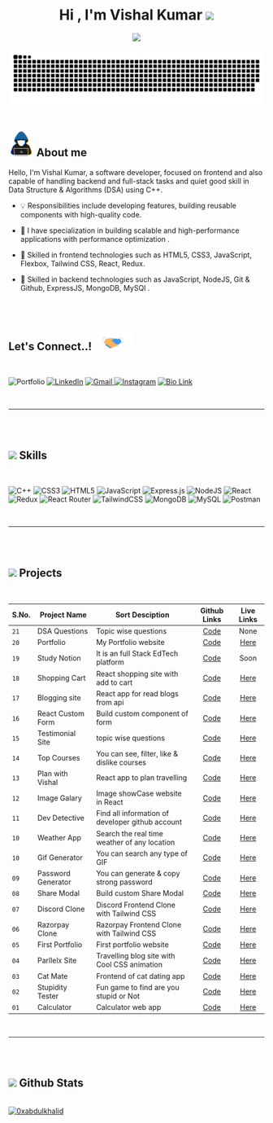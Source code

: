 <h1 align="center"><b>Hi , I'm Vishal Kumar </b><img src="https://media.giphy.com/media/hvRJCLFzcasrR4ia7z/giphy.gif" width="35"></h1>

<p align="center">
  <a href="https://github.com/DenverCoder1/readme-typing-svg"><img src="https://readme-typing-svg.herokuapp.com?font=Time+New+Roman&color=cyan&size=25&center=true&vCenter=true&width=600&height=100&lines=Powering+the+frontend+with+React..&hearts;++;Curious+Front-End+Developer;Tech-Enthusiast;Agile+Learner+📚+Boundary+Pusher;Love+to+learn+new+tech..<3"></a>
</p>

<!--- snake -->
<div align="center">
  <img  src="https://github.com/arvindpndit/arvindpndit/blob/main/grid-snake.svg"
       alt="snake" /></a>
</div>

<br>

## <picture><img src = "https://github.com/arvindpndit/arvindpndit/blob/main/about_me.gif" width = 50px></picture> **About me**

Hello, I'm Vishal Kumar, a software developer, focused on frontend and also capable of handling backend and full-stack tasks and quiet good skill in Data Structure & Algorithms (DSA) using C++.

- 💡 Responsibilities include developing features, building reusable components with high-quality code.

- 🌟 I have specialization in building scalable and high-performance applications with performance optimization . 

- 🚀 Skilled in frontend technologies such as HTML5, CSS3, JavaScript, Flexbox, Tailwind CSS, React, Redux.

- 🚀 Skilled in backend technologies such as JavaScript, NodeJS, Git & Github, ExpressJS, MongoDB, MySQl .

<br>

<br>

## <b> Let's Connect..!</b><img src="https://github.com/arvindpndit/arvindpndit/blob/main/handshake.gif" width ="80">

<br>

![Portfolio](https://img.shields.io/badge/Portfolio-%23000000.svg?logo=firefox&logoColor=#FF7139)    [![LinkedIn](https://img.shields.io/badge/LinkedIn-%230077B5.svg?logo=linkedin&logoColor=white)](https://www.linkedin.com/in/vishal-kumar-6736a821b) <a href="mailto:vishalbavakumar0000@gmail.com" target="_blank">
![Gmail](https://img.shields.io/badge/Gmail-D14836?logo=gmail&logoColor=white) 
</a> [![Instagram](https://img.shields.io/badge/Instagram-%23E4405F.svg?logo=Instagram&logoColor=white)](https://instagram.com/_._lucifer_1_?igshid=MzNlNGNkZWQ4Mg==) [![Bio Link](https://img.shields.io/badge/Bio%20Link-000000.svg?style=for-the-badge&logo=Bio-Link&logoColor=white)](https://vishal01.bio.link)

<br>

---

<br>

<br>

## <img src="https://media2.giphy.com/media/QssGEmpkyEOhBCb7e1/giphy.gif?cid=ecf05e47a0n3gi1bfqntqmob8g9aid1oyj2wr3ds3mg700bl&rid=giphy.gif" width ="25"><b> Skills</b>
<br>

![C++](https://img.shields.io/badge/c++-%2300599C.svg?style=for-the-badge&logo=c%2B%2B&logoColor=white) ![CSS3](https://img.shields.io/badge/css3-%231572B6.svg?style=for-the-badge&logo=css3&logoColor=white) ![HTML5](https://img.shields.io/badge/html5-%23E34F26.svg?style=for-the-badge&logo=html5&logoColor=white) ![JavaScript](https://img.shields.io/badge/javascript-%23323330.svg?style=for-the-badge&logo=javascript&logoColor=%23F7DF1E) ![Express.js](https://img.shields.io/badge/express.js-%23404d59.svg?style=for-the-badge&logo=express&logoColor=%2361DAFB) ![NodeJS](https://img.shields.io/badge/node.js-6DA55F?style=for-the-badge&logo=node.js&logoColor=white) ![React](https://img.shields.io/badge/react-%2320232a.svg?style=for-the-badge&logo=react&logoColor=%2361DAFB) ![Redux](https://img.shields.io/badge/redux-%23593d88.svg?style=for-the-badge&logo=redux&logoColor=white) ![React Router](https://img.shields.io/badge/React_Router-CA4245?style=for-the-badge&logo=react-router&logoColor=white) ![TailwindCSS](https://img.shields.io/badge/tailwindcss-%2338B2AC.svg?style=for-the-badge&logo=tailwind-css&logoColor=white) ![MongoDB](https://img.shields.io/badge/MongoDB-%234ea94b.svg?style=for-the-badge&logo=mongodb&logoColor=white) ![MySQL](https://img.shields.io/badge/mysql-%2300f.svg?style=for-the-badge&logo=mysql&logoColor=white) ![Postman](https://img.shields.io/badge/Postman-FF6C37?style=for-the-badge&logo=postman&logoColor=white)

<!-- ![C](https://img.shields.io/badge/c-%2300599C.svg?style=for-the-badge&logo=c&logoColor=white) ![C#](https://img.shields.io/badge/c%23-%23239120.svg?style=for-the-badge&logo=c-sharp&logoColor=white) ![SASS](https://img.shields.io/badge/SASS-hotpink.svg?style=for-the-badge&logo=SASS&logoColor=white) ![Java](https://img.shields.io/badge/java-%23ED8B00.svg?style=for-the-badge&logo=java&logoColor=white) -->

<br>

---

<br>

<br>

## <img src="https://media.giphy.com/media/l3vR85PnGsBwu1PFK/giphy.gif?cid=790b7611v1f3qlaxo7ntc6wxfk2owybwfu23r9mg2m3j2268&ep=v1_gifs_search&rid=giphy.gif&ct=g" width="35"><b> Projects </b>

<br>


| S.No. | Project Name | Sort Desciption | Github Links | Live Links |
| --- | --- | ------- | :---: | :---: |
| `21` | DSA Questions | Topic wise questions | [Code](https://github.com/vishal01072002/Complete-DSA) | None |
| `20` | Portfolio | My Portfolio website |  [Code](https://github.com/vishal01072002/my-portfolio) | [Here](https://vishal01072002.github.io/my-portfolio/) |
| `19` | Study Notion | It is an full Stack EdTech platform | [Code](https://github.com/vishal01072002/Ed-Tech) | Soon |
| `18` | Shopping Cart | React shopping site with add to cart | [Code](https://github.com/vishal01072002/shoping-cart) | [Here](https://vishal-shopping-cart.netlify.app/) |
| `17` | Blogging site | React app for read blogs from api | [Code](https://github.com/vishal01072002/react-blogs-app) | [Here](https://vishal-react-blogs.netlify.app/) |
| `16` | React Custom Form | Build custom component of form  | [Code](https://github.com/vishal01072002/study-notion) | [Here](https://vishal-study-notion.netlify.app/) |
| `15` | Testimonial Site  |  topic wise questions | [Code](https://github.com/vishal01072002/testimonials) | [Here](https://vishal01072002.github.io/testimonials/) |
| `14` | Top Courses  | You can see, filter, like & dislike courses | [Code](https://github.com/vishal01072002/top-courses) | [Here](https://vishal01072002.github.io/top-courses/) |
| `13` | Plan with Vishal | React app to plan travelling | [Code](https://github.com/vishal01072002/plan-with-vishal) | [Here](https://vishal01072002.github.io/plan-with-vishal) |
| `12` | Image Galary  | Image showCase website in React | [Code](https://github.com/vishal01072002/image-galary) | [Here](https://vishal01072002.github.io/image-galary/) |
| `11` | Dev Detective  | Find all information of developer github account | [Code](https://github.com/vishal01072002/Dev-Detective/) | [Here](https://vishal01072002.github.io/Dev-Detective/) |
| `10` | Weather App | Search the real time weather of any location | [Code](https://github.com/vishal01072002/weather-web-app) | [Here](https://vishal01072002.github.io/weather-web-app/) |
| `10` | Gif Generator | You can search any type of GIF | [Code](https://github.com/vishal01072002/gif-generate) | [Here](https://vishal01072002.github.io/gif-generate/) |
| `09` | Password Generator | You can generate & copy strong password | [Code](https://github.com/vishal01072002/password-generator) | [Here](https://vishal01072002.github.io/password-generator) |
| `08` | Share Modal | Build custom Share Modal | [Code](https://github.com/vishal01072002/share-modal) | [Here](https://vishal01072002.github.io/share-modal/) |
| `07` | Discord Clone | Discord Frontend Clone with Tailwind CSS | [Code](https://github.com/vishal01072002/discord) | [Here](https://vishal01072002.github.io/discord-live/) |
| `06` | Razorpay Clone | Razorpay Frontend Clone with Tailwind CSS | [Code](https://github.com/vishal01072002/Razorpay) | [Here](https://razorpay-vishal.netlify.app/) |
| `05` | First Portfolio | First portfolio website | [Code](https://github.com/vishal01072002/personal-site) | [Here](https://vishal01072002.github.io/personal-site/) |
| `04` | Parllelx Site | Travelling blog site with Cool CSS animation | [Code](https://github.com/vishal01072002/parallex/) | [Here](https://vishal01072002.github.io/parallex/) |
| `03` | Cat Mate | Frontend of cat dating app | [Code](https://github.com/vishal01072002/Kitty-Cat) | [Here](https://vishal01072002.github.io/Kitty-Cat/) |
| `02` | Stupidity Tester | Fun game to find are you stupid or Not | [Code](https://github.com/vishal01072002/stupidity) | [Here](https://vishal01072002.github.io/stupidity/) |
| `01` | Calculator | Calculator web app | [Code](https://github.com/vishal01072002/calculator) | [Here](https://vishal01072002.github.io/calculator/) |



<br>

---

<br>



<br>

## <img src="https://media.giphy.com/media/iY8CRBdQXODJSCERIr/giphy.gif" width="35"><b> Github Stats </b>

<br>

<div align="left">
<a href="https://github.com/vishal01072002/">
  <img src="https://github-readme-stats.vercel.app/api/top-langs?username=vishal01072002&show_icons=true&locale=en&layout=compact&line_height=20&title_color=7A7ADB&icon_color=2234AE&text_color=D3D3D3&bg_color=0,000000,130F40" width="375"  alt="0xabdulkhalid"/>
<!--   <img src="https://github-readme-stats.vercel.app/api?username=vishal01072002&include_all_commits=true&count_private=true&show_icons=true&line_height=20&title_color=7A7ADB&icon_color=2234AE&text_color=D3D3D3&bg_color=0,000000,130F40" width="450"/> -->
</a>
</div>
